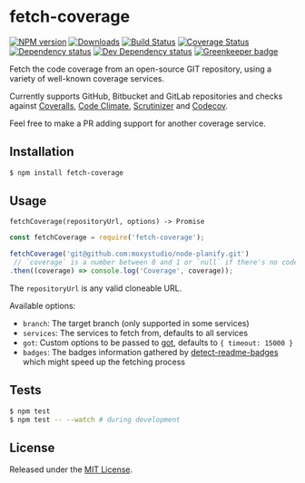 # fetch-coverage

[![NPM version][npm-image]][npm-url] [![Downloads][downloads-image]][npm-url] [![Build Status][travis-image]][travis-url] [![Coverage Status][codecov-image]][codecov-url] [![Dependency status][david-dm-image]][david-dm-url] [![Dev Dependency status][david-dm-dev-image]][david-dm-dev-url] [![Greenkeeper badge][greenkeeper-image]][greenkeeper-url]

[npm-url]:https://npmjs.org/package/fetch-coverage
[downloads-image]:http://img.shields.io/npm/dm/fetch-coverage.svg
[npm-image]:http://img.shields.io/npm/v/fetch-coverage.svg
[travis-url]:https://travis-ci.org/moxystudio/node-fetch-coverage
[travis-image]:http://img.shields.io/travis/moxystudio/node-fetch-coverage/master.svg
[codecov-url]:https://codecov.io/gh/moxystudio/node-fetch-coverage
[codecov-image]:https://img.shields.io/codecov/c/github/moxystudio/node-fetch-coverage/master.svg
[david-dm-url]:https://david-dm.org/moxystudio/node-fetch-coverage
[david-dm-image]:https://img.shields.io/david/moxystudio/node-fetch-coverage.svg
[david-dm-dev-url]:https://david-dm.org/moxystudio/node-fetch-coverage?type=dev
[david-dm-dev-image]:https://img.shields.io/david/dev/moxystudio/node-fetch-coverage.svg
[greenkeeper-image]:https://badges.greenkeeper.io/moxystudio/node-fetch-coverage.svg
[greenkeeper-url]:https://greenkeeper.io/

Fetch the code coverage from an open-source GIT repository, using a variety of well-known coverage services.

Currently supports GitHub, Bitbucket and GitLab repositories and checks against [Coveralls](https://coveralls.io/), [Code Climate](https://codeclimate.com/), [Scrutinizer](https://scrutinizer-ci.com/) and [Codecov](https://codecov.io/).

Feel free to make a PR adding support for another coverage service.


## Installation

```sh
$ npm install fetch-coverage
```


## Usage

`fetchCoverage(repositoryUrl, options) -> Promise`

```js
const fetchCoverage = require('fetch-coverage');

fetchCoverage('git@github.com:moxystudio/node-planify.git')
 // `coverage` is a number between 0 and 1 or `null` if there's no code coverage
.then((coverage) => console.log('Coverage', coverage));
```

The `repositoryUrl` is any valid cloneable URL.

Available options:

- `branch`: The target branch (only supported in some services)
- `services`: The services to fetch from, defaults to all services
- `got`: Custom options to be passed to [got](https://github.com/sindresorhus/got), defaults to `{ timeout: 15000 }`
- `badges`: The badges information gathered by [detect-readme-badges](https://github.com/IndigoUnited/node-detect-readme-badges) which might speed up the  fetching process


## Tests

```sh
$ npm test
$ npm test -- --watch # during development
```


## License

Released under the [MIT License](http://www.opensource.org/licenses/mit-license.php).
